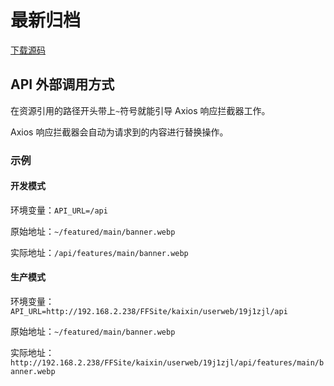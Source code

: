 # 最新归档

[下载源码](https://gh.api.99988866.xyz/https://github.com/chiyukikana/blog/archive/master.zip)

## API 外部调用方式

在资源引用的路径开头带上`~`符号就能引导 Axios 响应拦截器工作。

Axios 响应拦截器会自动为请求到的内容进行替换操作。

### 示例

#### 开发模式

环境变量：`API_URL=/api`

原始地址：`~/featured/main/banner.webp`

实际地址：`/api/features/main/banner.webp`

#### 生产模式

环境变量：`API_URL=http://192.168.2.238/FFSite/kaixin/userweb/19j1zjl/api`

原始地址：`~/featured/main/banner.webp`

实际地址：`http://192.168.2.238/FFSite/kaixin/userweb/19j1zjl/api/features/main/banner.webp`
